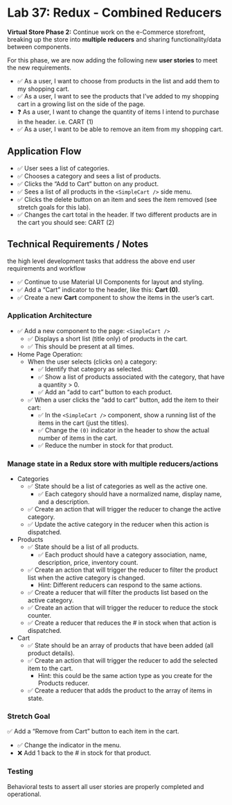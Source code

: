 # Lab 37: Redux - Combined Reducers

__Virtual Store Phase 2:__ Continue work on the e-Commerce storefront, breaking up the store into __multiple reducers__ and sharing functionality/data between components.

For this phase, we are now adding the following new __user stories__ to meet the new requirements.

- ✅ As a user, I want to choose from products in the list and add them to my shopping cart.  
- ✅ As a user, I want to see the products that I’ve added to my shopping cart in a growing list on the side of the page.  
- ❓ As a user, I want to change the quantity of items I intend to purchase in the header. i.e. CART (1)  
- ✅ As a user, I want to be able to remove an item from my shopping cart.  

## Application Flow

- ✅ User sees a list of categories.
- ✅ Chooses a category and sees a list of products.
- ✅ Clicks the “Add to Cart” button on any product.
- ✅ Sees a list of all products in the `<SimpleCart />` side menu.
- ✅ Clicks the delete button on an item and sees the item removed (see stretch goals for this lab).
- ✅ Changes the cart total in the header. If two different products are in the cart you should see: CART (2)

## Technical Requirements / Notes

the high level development tasks that address the above end user requirements and workflow

- ✅ Continue to use Material UI Components for layout and styling.
- ✅ Add a “Cart” indicator to the header, like this: __Cart (0)__.
- ✅ Create a new __Cart__ component to show the items in the user’s cart.

### Application Architecture

- ✅ Add a new component to the page: `<SimpleCart />`
  - ✅ Displays a short list (title only) of products in the cart.
  - ✅ This should be present at all times.
- Home Page Operation:
  - When the user selects (clicks on) a category:
    - ✅ Identify that category as selected.
    - ✅ Show a list of products associated with the category, that have a quantity > 0.
    - ✅ Add an “add to cart” button to each product.
  - ✅ When a user clicks the “add to cart” button, add the item to their cart:
    - ✅ In the `<SimpleCart />` component, show a running list of the items in the cart (just the titles).
    - ✅ Change the `(0)` indicator in the header to show the actual number of items in the cart.
    - ✅ Reduce the number in stock for that product.

### Manage state in a Redux store with multiple reducers/actions

- Categories
  - ✅ State should be a list of categories as well as the active one.
    - ✅ Each category should have a normalized name, display name, and a description.
  - ✅ Create an action that will trigger the reducer to change the active category.
  - ✅ Update the active category in the reducer when this action is dispatched.
- Products
  - ✅ State should be a list of all products.
    - ✅ Each product should have a category association, name, description, price, inventory count.
  - ✅ Create an action that will trigger the reducer to filter the product list when the active category is changed.
    - Hint: Different reducers can respond to the same actions.
  - ✅ Create a reducer that will filter the products list based on the active category.
  - ✅ Create an action that will trigger the reducer to reduce the stock counter.
  - ✅ Create a reducer that reduces the # in stock when that action is dispatched.
- Cart
  - ✅ State should be an array of products that have been added (all product details).
  - ✅ Create an action that will trigger the reducer to add the selected item to the cart.
    - Hint: this could be the same action type as you create for the Products reducer.
  - ✅ Create a reducer that adds the product to the array of items in state.

### Stretch Goal

✅ Add a “Remove from Cart” button to each item in the cart.

- ✅ Change the indicator in the menu.
- ❌ Add 1 back to the # in stock for that product.

### Testing

Behavioral tests to assert all user stories are properly completed and operational.

<!-- # Lab: Class 36 - Application State with Redux

-Virtual Store Phase 1:- For this assignment, you will be starting the process of creating an e-Commerce storefront using React with Redux, coupled with your live API server.

## Before you begin

Create a UML diagram of the -Virtual Store- architecture on a whiteboard before you start.

## Phase 1 Requirements

In this first phase, our goal is to setup the basic scaffolding of the application with initial styling and basic behaviors.

This initial build sets up the file structure and state management so that we can progressively build this application in a scalable manner.

The following user/developer stories detail the major functionality for this phase of the project.

- As a user, I expect to see a list of available product categories in the store so that I can easily browse products.
- As a user, I want to choose a category and see a list of all available products matching that category.
- As a user, I want a clean, easy to use user interface so that I can shop the online store with confidence.

## Technical Requirements / Notes

- Create a visually appealing site using Material UI.
- Use a Redux Store to manage the state of categories and items in the store.
- Display a list of categories from state.
- When the user selects (clicks on) a category:
  - Identify that category as selected (change of class/display).
  - Show a list of products associated with the category.

### Application Architecture

Create the Virtual Store application as follows:

- Begin with creating your application using `create-react-app`.
- Install Material UI as a dependency.
- Write an `<App />` component that serves as the container for all sub-components of this application.
  - A `<Header />` component which shows the name of your virtual store.
  - A `<Footer />` component which shows your copyright and contact information.
  - A `<Categories />` component:
    Shows a list of all categories.
    Dispatches an action when one is clicked to “activate” it.
  - A `<Products />` component:
    Displays a list of products associated with the selected category.

### Notes on constructing the Redux Store:

- Categories
  - State should contain a list of categories as well as the active category.
    - Each category should have a normalized name, display name, and a description.
  - Create an action that will trigger the reducer to change the active category.
  - Update the active category in the reducer when this action is dispatched.
- Products
  - State should be a list of all products.
    - Each product should have a category association, name, description, price, inventory count.
  - Create an action that will trigger when the active category is changed.
    - HINT: Multiple reducers can respond to the same actions.
  - Create a reducer that will filter the products list based on the active category.
- Active Category
  - State should store active category.
    - Other components (products, etc) might need to reference this.

### Testing

Testing for the core behaviors (user stories) of the application is required. -->
